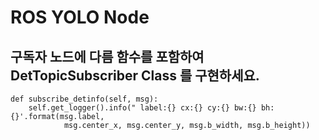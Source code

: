 # ROS YOLO Node

## 구독자 노드에 다름 함수를 포함하여 DetTopicSubscriber Class 를 구현하세요.

    def subscribe_detinfo(self, msg):
        self.get_logger().info(" label:{} cx:{} cy:{} bw:{} bh:{}'.format(msg.label,
                msg.center_x, msg.center_y, msg.b_width, msg.b_height)) 
